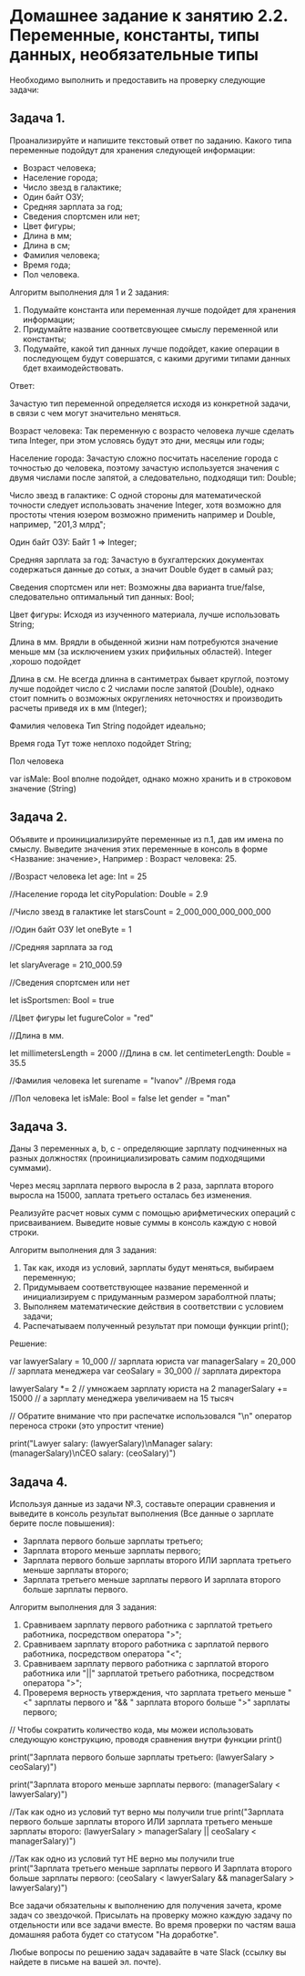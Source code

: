 # Домашнее задание к занятию 2.2. Переменные, константы, типы данных, необязательные типы

Необходимо выполнить и предоставить на проверку следующие задачи:

## Задача 1. 


Проанализируйте и напишите текстовый ответ по заданию. Какого типа переменные подойдут для хранения следующей информации:
* Возраст человека; 
* Население города; 
* Число звезд в галактике;
* Один байт ОЗУ; 
* Средняя зарплата за год; 
* Сведения спортсмен или нет;
* Цвет фигуры; 
* Длина в мм; 
* Длина в см;
* Фамилия человека; 
* Время года;
* Пол человека.

Алгоритм выполнения для 1 и 2 задания:
1. Подумайте константа или переменная лучше подойдет для хранения информации;
2. Придумайте название соответсвующее смыслу переменной или константы;
3. Подумайте, какой тип данных лучше подойдет, какие операции в последующем будут совершатся, с какими другими типами данных бдет вхаимодействовать.

Ответ:

Зачастую тип переменной определяется исходя из конкретной задачи, в связи с чем могут значительно меняться. 

Возраст человека:
Так переменную с возрасто человека лучше сделать типа Integer, при этом условясь будут это дни, месяцы или годы;
 
Население города:
Зачастую сложно посчитать население города с точностью до человека, поэтому зачастую используется значения с двумя числами после запятой, а следовательно, подходящи тип: Double;
 
 
 Число звезд в галактике:
 С одной стороны для математической точности  следует использовать значение Integer, хотя возможно для простоты чтения юзером возможно применить например и Double, например, "201,3 млрд";
 
 Один байт ОЗУ:
 Байт 1 => Integer;
 
 Средняя зарплата за год:
 Зачастую в бухгалтерских документах содержаться данные до сотых, а значит Double будет в самый раз;
 
 Сведения спортсмен или нет:
 Возможны два варианта true/false, следовательно оптимальный тип данных: Bool;
 
 Цвет фигуры:
 Исходя из изученного материала, лучше использовать String;
 
 Длина в мм.
 Врядли в обыденной жизни нам потребуются значение меньше мм (за исключением узких прифильных областей).
 Integer ,хорошо подойдет
 
 Длина в см.
 Не всегда длинна в сантиметрах бывает круглой, поэтому лучше подойдет число с 2 числами после запятой (Double), однако стоит помнить о возможных округлениях неточностях и производить расчеты приведя их в мм (Integer);
 
 Фамилия человека
 Тип String подойдет идеально;
 
 Время года
 Тут тоже неплохо подойдет String;
 
 Пол человека
 
 var isMale: Bool вполне подойдет, однако можно хранить и в строковом значение (String)

## Задача 2. 

Объявите и проинициализируйте переменные из п.1, дав им имена по смыслу.
Выведите значения этих переменные в консоль в форме <Название: значение>,
Например : Возраст человека: 25.

//Возраст человека
let age: Int = 25

//Население города
let cityPopulation: Double = 2.9

//Число звезд в галактике
let starsCount = 2_000_000_000_000_000

//Один байт ОЗУ
let oneByte = 1

//Средняя зарплата за год

let slaryAverage = 210_000.59

//Сведения спортсмен или нет

let isSportsmen: Bool = true

//Цвет фигуры
let fugureColor = "red"

//Длина в мм.

let millimetersLength = 2000
//Длина в см.
let centimeterLength: Double = 35.5

//Фамилия человека
let surename = "Ivanov"
//Время года

//Пол человека
let isMale: Bool = false
let gender = "man"

## Задача 3. 

Даны 3 переменных a, b, c - определяющие зарплату подчиненных на разных должностях (проинициализировать самим подходящими суммами). 

Через месяц зарплата первого выросла в 2 раза, зарплата второго выросла на 15000, заплата третьего осталась без изменения. 

Реализуйте расчет новых сумм с помощью арифметических операций с присваиванием. 
Выведите новые суммы в консоль каждую с новой строки.


Алгоритм выполнения для 3 задания:
1. Так как, иходя из условий, зарплаты будут меняться, выбираем переменную;
2. Придумываем соответствующее название переменной и инициализируем с придуманным размером зараболтной платы;
3. Выполняем математические действия в соответствии с условием задачи;
4. Распечатываем полученный результат при помощи функции print();

Решение:

var lawyerSalary = 10_000  // зарплата юриста
var managerSalary = 20_000  // зарплата менеджера
var ceoSalary = 30_000 // зарплата директора

lawyerSalary *= 2  // умножаем зарплату юриста на 2
managerSalary += 15000 // а зарплату менеджера увеличиваем на 15 тысяч

// Обратите внимание что при распечатке использовался "\n" оператор переноса строки (это упростит чтение)

print("Lawyer salary: \(lawyerSalary)\nManager salary: \(managerSalary)\nCEO salary: \(ceoSalary)")



## Задача 4. 

Используя данные из задачи №.3, составьте операции сравнения и выведите в консоль результат выполнения (Все данные о зарплате берите после повышения):
- Зарплата первого больше зарплаты третьего;
- Зарплата второго меньше зарплаты первого;
- Зарплата первого больше зарплаты второго ИЛИ зарплата третьего меньше зарплаты второго;
- Зарплата третьего меньше зарплаты первого И зарплата второго больше зарплаты первого.


Алгоритм выполнения для 3 задания:
1. Сравниваем зарплату первого работника с зарплатой третьего работника, посредством оператора ">";
2. Сравниваем зарплату второго работника с зарплатой первого работника, посредством оператора "<";
3. Сравниваем зарплату первого работника с зарплатой второго работника или "||"  зарплатой третьего работника, посредством оператора ">";
4. Проверемя верность утверждения, что зарплата третьего меньше "<" зарплаты первого и "&& " зарплата второго больше ">" зарплаты первого;


// Чтобы сократить количество кода, мы можеи использовать следующую конструкцию, проводя сравнения внутри функции print()

print("Зарплата первого больше зарплаты третьего: \(lawyerSalary > ceoSalary)")

print("Зарплата второго меньше зарплаты первого: \(managerSalary < lawyerSalary)")

//Так как одно из условий тут верно мы получили true
print("Зарплата первого больше зарплаты второго ИЛИ зарплата третьего меньше зарплаты второго: \(lawyerSalary >  managerSalary || ceoSalary < managerSalary)")

//Так как одно из условий тут НЕ верно мы получили true
print("Зарплата третьего меньше зарплаты первого И Зарплата второго больше зарплаты первого: \(ceoSalary < lawyerSalary && managerSalary > lawyerSalary)")


Все задачи обязательны к выполнению для получения зачета, кроме задач со звездочкой. Присылать на проверку можно каждую задачу по отдельности или все задачи вместе. Во время проверки по частям ваша домашняя работа будет со статусом "На доработке".

Любые вопросы по решению задач задавайте в чате Slack (ссылку вы найдете в письме на вашей эл. почте).
